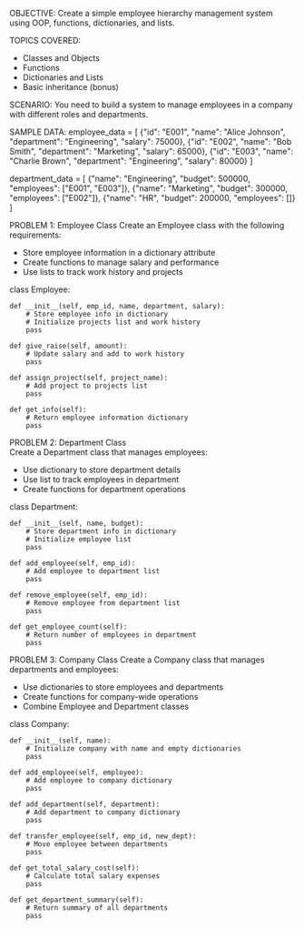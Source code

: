OBJECTIVE:
Create a simple employee hierarchy management system using OOP, functions, dictionaries, and lists.

TOPICS COVERED:
- Classes and Objects
- Functions
- Dictionaries and Lists
- Basic inheritance (bonus)

SCENARIO:
You need to build a system to manage employees in a company with different roles and departments.

SAMPLE DATA:
employee_data = [
    {"id": "E001", "name": "Alice Johnson", "department": "Engineering", "salary": 75000},
    {"id": "E002", "name": "Bob Smith", "department": "Marketing", "salary": 65000},
    {"id": "E003", "name": "Charlie Brown", "department": "Engineering", "salary": 80000}
]

department_data = [
    {"name": "Engineering", "budget": 500000, "employees": ["E001", "E003"]},
    {"name": "Marketing", "budget": 300000, "employees": ["E002"]},
    {"name": "HR", "budget": 200000, "employees": []}
]

PROBLEM 1: Employee Class
Create an Employee class with the following requirements:
- Store employee information in a dictionary attribute
- Create functions to manage salary and performance
- Use lists to track work history and projects

class Employee:
    
    def __init__(self, emp_id, name, department, salary):
        # Store employee info in dictionary
        # Initialize projects list and work history
        pass
    
    def give_raise(self, amount):
        # Update salary and add to work history
        pass
    
    def assign_project(self, project_name):
        # Add project to projects list
        pass
    
    def get_info(self):
        # Return employee information dictionary
        pass

PROBLEM 2: Department Class  
Create a Department class that manages employees:
- Use dictionary to store department details
- Use list to track employees in department
- Create functions for department operations

class Department:
    
    def __init__(self, name, budget):
        # Store department info in dictionary
        # Initialize employee list
        pass
    
    def add_employee(self, emp_id):
        # Add employee to department list
        pass
    
    def remove_employee(self, emp_id):
        # Remove employee from department list
        pass
    
    def get_employee_count(self):
        # Return number of employees in department
        pass

PROBLEM 3: Company Class
Create a Company class that manages departments and employees:
- Use dictionaries to store employees and departments
- Create functions for company-wide operations
- Combine Employee and Department classes

class Company:
    
    def __init__(self, name):
        # Initialize company with name and empty dictionaries
        pass
    
    def add_employee(self, employee):
        # Add employee to company dictionary
        pass
    
    def add_department(self, department):
        # Add department to company dictionary
        pass
    
    def transfer_employee(self, emp_id, new_dept):
        # Move employee between departments
        pass
    
    def get_total_salary_cost(self):
        # Calculate total salary expenses
        pass
    
    def get_department_summary(self):
        # Return summary of all departments
        pass
